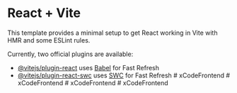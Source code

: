 # React + Vite

This template provides a minimal setup to get React working in Vite with HMR and some ESLint rules.

Currently, two official plugins are available:

- [@vitejs/plugin-react](https://github.com/vitejs/vite-plugin-react/blob/main/packages/plugin-react/README.md) uses [Babel](https://babeljs.io/) for Fast Refresh
- [@vitejs/plugin-react-swc](https://github.com/vitejs/vite-plugin-react-swc) uses [SWC](https://swc.rs/) for Fast Refresh
#   x C o d e F r o n t e n d  
 #   x C o d e F r o n t e n d  
 #   x C o d e F r o n t e n d  
 #   x C o d e F r o n t e n d  
 